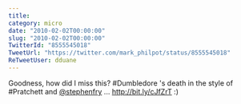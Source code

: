 ```yaml
---
title: 
category: micro
date: "2010-02-02T00:00:00"
slug: "2010-02-02T00:00:00"
TwitterId: "8555545018"
TweetUrl: "https://twitter.com/mark_philpot/status/8555545018"
ReTweetUser: dduane
---
```


<i class="fa fa-retweet" aria-hidden="true"></i> Goodness, how did I miss
this? #Dumbledore 's death in the style of #Pratchett and
[@stephenfry](https://twitter.com/stephenfry) ... http://bit.ly/cJfZrT :)
